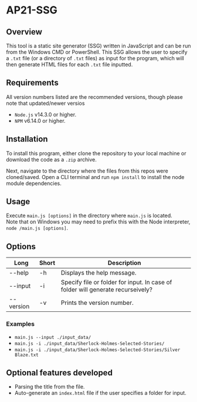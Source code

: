 # AP21-SSG

## Overview

This tool is a static site generator (SSG) written in JavaScript and can be run from the Windows CMD or PowerShell.
This SSG allows the user to specify a `.txt` file (or a directory of `.txt` files) as input for the program, which will then generate HTML files for each `.txt` file inputted.

## Requirements

All version numbers listed are the recommended versions, though please note that updated/newer versios 
- `Node.js` v14.3.0 or higher.
- `NPM` v6.14.0 or higher.

## Installation
To install this program, either clone the repository to your local machine or download the code as a `.zip` archive.

Next, navigate to the directory where the files from this repos were cloned/saved.
Open a CLI terminal and run `npm install` to install the node module dependencies.

## Usage
Execute `main.js [options]` in the directory where `main.js` is located.  
Note that on Windows you may need to prefix this with the Node interpreter, `node /main.js [options]`.

## Options
| Long      | Short | Description                                                                               |
| --------- | ----- | ----------------------------------------------------------------------------------------- |
| --help    | -h    | Displays the help message.                                                                    |
| --input   | -i    | Specify file or folder for input. In case of folder will generate recurseively? |
| --version | -v    | Prints the version number.                                                                |  
### Examples
- `main.js --input ./input_data/`
- `main.js -i ./input_data/Sherlock-Holmes-Selected-Stories/`
- `main.js -i ./input_data/Sherlock-Holmes-Selected-Stories/Silver Blaze.txt`

## Optional features developed

- Parsing the title from the file.
- Auto-generate an `index.html` file if the user specifies a folder for input.
